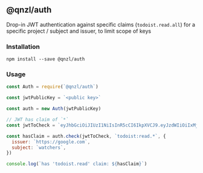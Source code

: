 ## @qnzl/auth

Drop-in JWT authentication against specific claims (`todoist.read.all`) for a specific project / subject and issuer, to limit scope of keys

### Installation

```
npm install --save @qnzl/auth
```

### Usage

```javascript
const Auth = require(`@qnzl/auth`)

const jwtPublicKey = `<public key>`

const auth = new Auth(jwtPublicKey)

// JWT has claim of `*`
const jwtToCheck = `eyJhbGciOiJIUzI1NiIsInR5cCI6IkpXVCJ9.eyJzdWIiOiIxMjM0NTY3ODkwIiwibmFtZSI6IkpvaG4gRG9lIiwiaWF0IjoxNTE2MjM5MDIyLCJjbGFpbXMiOlsiKiJdfQ.N9BGQcYOrjGnWXGWQlH9Gi-O_SL6kQrVd5n1QnlMOz0`

const hasClaim = auth.check(jwtToCheck, `todoist:read.*`, {
  issuer: `https://google.com`,
  subject: `watchers`,
})

console.log(`has 'todoist.read' claim: ${hasClaim}`)
```
